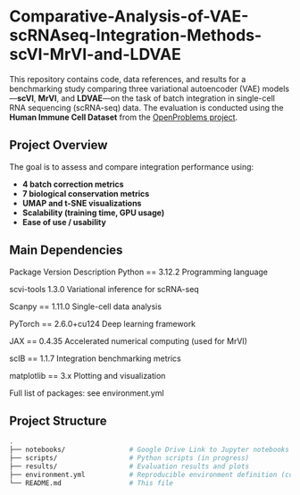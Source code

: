 # Comparative-Analysis-of-VAE-scRNAseq-Integration-Methods-scVI-MrVI-and-LDVAE


This repository contains code, data references, and results for a benchmarking study comparing three variational autoencoder (VAE) models—**scVI**, **MrVI**, and **LDVAE**—on the task of batch integration in single-cell RNA sequencing (scRNA-seq) data. The evaluation is conducted using the **Human Immune Cell Dataset** from the [OpenProblems project](https://openproblems.bio/datasets/openproblems_v1/immune_cells).

## Project Overview

The goal is to assess and compare integration performance using:
- **4 batch correction metrics**
- **7 biological conservation metrics**
- **UMAP and t-SNE visualizations**
- **Scalability (training time, GPU usage)**
- **Ease of use / usability**


## Main Dependencies
Package	Version	Description
Python ==	3.12.2	Programming language

scvi-tools	1.3.0	Variational inference for scRNA-seq

Scanpy ==	1.11.0	Single-cell data analysis

PyTorch ==	2.6.0+cu124	Deep learning framework

JAX == 0.4.35	Accelerated numerical computing (used for MrVI)

scIB ==	1.1.7	Integration benchmarking metrics

matplotlib ==	3.x	Plotting and visualization

Full list of packages: see environment.yml

## Project Structure

```bash
.
├── notebooks/                # Google Drive Link to Jupyter notebooks for training and evaluation (size>25MB)
├── scripts/                  # Python scripts (in progress)
├── results/                  # Evaluation results and plots
├── environment.yml           # Reproducible environment definition (conda)
└── README.md                 # This file
